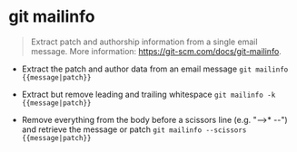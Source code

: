 # git mailinfo
> Extract patch and authorship information from a single email message.
> More information: <https://git-scm.com/docs/git-mailinfo>.

- Extract the patch and author data from an email message
`git mailinfo {{message|patch}}`

- Extract but remove leading and trailing whitespace
`git mailinfo -k {{message|patch}}`

- Remove everything from the body before a scissors line (e.g. "-->* --") and retrieve the message or patch
`git mailinfo --scissors {{message|patch}}`
